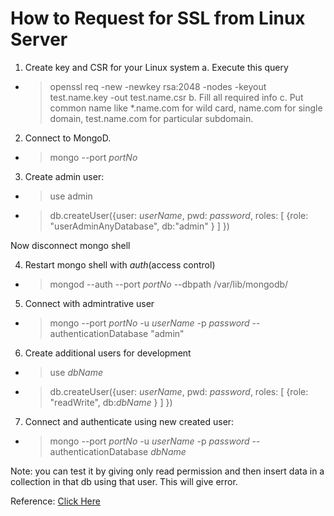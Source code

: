 # How to Request for SSL from Linux Server #

1. Create key and CSR for your Linux system
    a. Execute this query
  * > openssl req -new -newkey rsa:2048 -nodes -keyout test.name.key -out test.name.csr
    b.	Fill all required info
    c.	Put common name like *.name.com for wild card, name.com for single domain, test.name.com for particular subdomain.

2. Connect to MongoD.
 * > mongo --port _portNo_

3. Create admin user:
 * > use admin
 * > db.createUser({user: _userName_, pwd: _password_, roles: [ {role: "userAdminAnyDatabase", db:"admin" } ] })

 Now disconnect mongo shell

4. Restart mongo shell with _auth_(access control)
 * > mongod  --auth --port _portNo_ --dbpath /var/lib/mongodb/  

5. Connect with admintrative user
 * > mongo --port _portNo_ -u _userName_ -p _password_ --authenticationDatabase "admin"

6. 	Create additional users for development
 * > use _dbName_
 * > db.createUser({user: _userName_, pwd: _password_, roles: [ {role: "readWrite", db:_dbName_ } ] })

7. Connect and authenticate using new created user:
 * > mongo --port _portNo_ -u _userName_ -p _password_ --authenticationDatabase _dbName_

 Note: you can test it by giving only read permission and then insert data in a collection in that db using that user. This will give error.

Reference: [Click Here](https://docs.mongodb.com/manual/tutorial/enable-authentication/)
